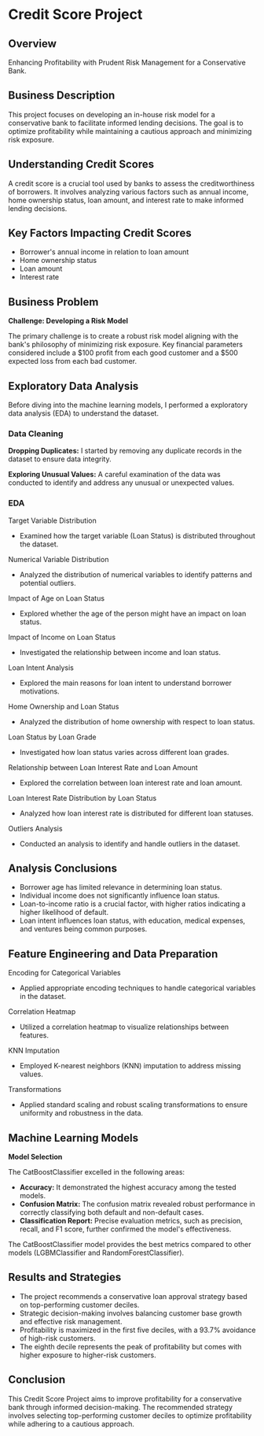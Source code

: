 # Credit Score Project
## Overview
Enhancing Profitability with Prudent Risk Management for a Conservative Bank.

## Business Description
This project focuses on developing an in-house risk model for a conservative bank to facilitate informed lending decisions. The goal is to optimize profitability while maintaining a cautious approach and minimizing risk exposure.

## Understanding Credit Scores
A credit score is a crucial tool used by banks to assess the creditworthiness of borrowers. It involves analyzing various factors such as annual income, home ownership status, loan amount, and interest rate to make informed lending decisions.

## Key Factors Impacting Credit Scores
- Borrower's annual income in relation to loan amount
- Home ownership status
- Loan amount
- Interest rate

## Business Problem
**Challenge: Developing a Risk Model**

The primary challenge is to create a robust risk model aligning with the bank's philosophy of minimizing risk exposure. Key financial parameters considered include a $100 profit from each good customer and a $500 expected loss from each bad customer.

## Exploratory Data Analysis
Before diving into the machine learning models, I performed a exploratory data analysis (EDA) to understand the dataset.

### Data Cleaning
**Dropping Duplicates:** I started by removing any duplicate records in the dataset to ensure data integrity.

**Exploring Unusual Values:** A careful examination of the data was conducted to identify and address any unusual or unexpected values.

### EDA
Target Variable Distribution
- Examined how the target variable (Loan Status) is distributed throughout the dataset.

Numerical Variable Distribution
- Analyzed the distribution of numerical variables to identify patterns and potential outliers.

Impact of Age on Loan Status
- Explored whether the age of the person might have an impact on loan status.

Impact of Income on Loan Status
- Investigated the relationship between income and loan status.

Loan Intent Analysis
- Explored the main reasons for loan intent to understand borrower motivations.

Home Ownership and Loan Status
- Analyzed the distribution of home ownership with respect to loan status.

Loan Status by Loan Grade
- Investigated how loan status varies across different loan grades.

Relationship between Loan Interest Rate and Loan Amount
- Explored the correlation between loan interest rate and loan amount.

Loan Interest Rate Distribution by Loan Status
- Analyzed how loan interest rate is distributed for different loan statuses.

Outliers Analysis
- Conducted an analysis to identify and handle outliers in the dataset.

## Analysis Conclusions
- Borrower age has limited relevance in determining loan status.
- Individual income does not significantly influence loan status.
- Loan-to-income ratio is a crucial factor, with higher ratios indicating a higher likelihood of default.
- Loan intent influences loan status, with education, medical expenses, and ventures being common purposes.

## Feature Engineering and Data Preparation
Encoding for Categorical Variables
- Applied appropriate encoding techniques to handle categorical variables in the dataset.

Correlation Heatmap
- Utilized a correlation heatmap to visualize relationships between features.

KNN Imputation
- Employed K-nearest neighbors (KNN) imputation to address missing values.

Transformations
- Applied standard scaling and robust scaling transformations to ensure uniformity and robustness in the data.

## Machine Learning Models

**Model Selection**

The CatBoostClassifier excelled in the following areas:
- **Accuracy:** It demonstrated the highest accuracy among the tested models.
- **Confusion Matrix:** The confusion matrix revealed robust performance in correctly classifying both default and non-default cases.
- **Classification Report:** Precise evaluation metrics, such as precision, recall, and F1 score, further confirmed the model's effectiveness.

The CatBoostClassifier model provides the best metrics compared to other models (LGBMClassifier and RandomForestClassifier).

## Results and Strategies
- The project recommends a conservative loan approval strategy based on top-performing customer deciles.
- Strategic decision-making involves balancing customer base growth and effective risk management.
- Profitability is maximized in the first five deciles, with a 93.7% avoidance of high-risk customers.
- The eighth decile represents the peak of profitability but comes with higher exposure to higher-risk customers.

## Conclusion
This Credit Score Project aims to improve profitability for a conservative bank through informed decision-making. The recommended strategy involves selecting top-performing customer deciles to optimize profitability while adhering to a cautious approach.
